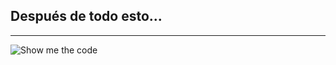 ## Después de todo esto...
------------------------------

![Show me the code](/educaedu-slides/images/the-code.jpg)